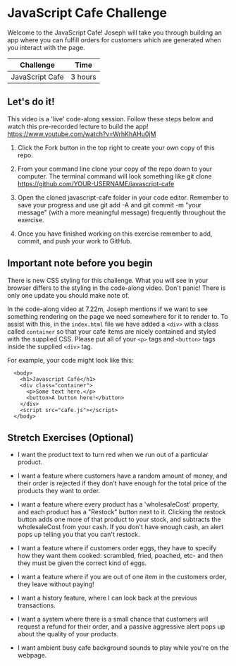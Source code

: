 # JavaScript Cafe Challenge
Welcome to the JavaScript Cafe! Joseph will take you through building an app where you can fulfill orders for customers which are generated when you interact with the page.

Challenge | Time |
------------|----------|
JavaScript Cafe | 3 hours |
## Let's do it!

This video is a 'live' code-along session. Follow these steps below and watch this pre-recorded lecture to build the app!
https://www.youtube.com/watch?v=WrhKhAHu0jM

1. Click the Fork button in the top right to create your own copy of this repo.

2. From your command line clone your copy of the repo down to your computer. The terminal command will look something like git clone https://github.com/YOUR-USERNAME/javascript-cafe

3. Open the cloned javascript-cafe folder in your code editor.
Remember to save your progress and use git add -A and git commit -m "your message" (with a more meaningful message) frequently throughout the exercise.

4. Once you have finished working on this exercise remember to add, commit, and push your work to GitHub.

## Important note before you begin

There is new CSS styling for this challenge. What you will see in your browser differs to the styling in the code-along video. Don't panic! There is only one update you should make note of.

In the code-along video at 7.22m, Joseph mentions if we want to see something rendering on the page we need somewhere for it to render to. To assist with this, in the `index.html` file we have added a `<div>` with a class called `container` so that your cafe items are nicely contained and styled with the supplied CSS. Please put all of your `<p>` tags and `<button>` tags inside the supplied `<div>` tag.

For example, your code might look like this:

````
  <body>
    <h1>Javascript Café</h1>
    <div class="container">
      <p>Some text here.</p>
      <button>A button here!</button>
    </div>
    <script src="cafe.js"></script>
  </body>
````

## Stretch Exercises (Optional)

- I want the product text to turn red when we run out of a particular product. 

- I want a feature where customers have a random amount of money, and their order is rejected if they don't have enough for the total price of the products they want to order.  

- I want a feature where every product has a 'wholesaleCost' property, and each product has a "Restock" button next to it. Clicking the restock button adds one more of that product to your stock, and subtracts the wholesaleCost from your cash. If you don't have enough cash, an alert pops up telling you that you can't restock. 

- I want a feature where if customers order eggs, they have to specify how they want them cooked: scrambled, fried, poached, etc- and then they must be given the correct kind of eggs. 

- I want a feature where if you are out of one item in the customers order, they leave without paying!  

- I want a history feature, where I can look back at the previous transactions. 

- I want a system where there is a small chance that customers will request a refund for their order, and a passive aggressive alert pops up about the quality of your products. 

- I want ambient busy cafe background sounds to play while you're on the webpage. 
